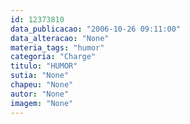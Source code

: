 ```yaml
---
id: 12373810
data_publicacao: "2006-10-26 09:11:00"
data_alteracao: "None"
materia_tags: "humor"
categoria: "Charge"
titulo: "HUMOR"
sutia: "None"
chapeu: "None"
autor: "None"
imagem: "None"
---
```

<p> </p>
